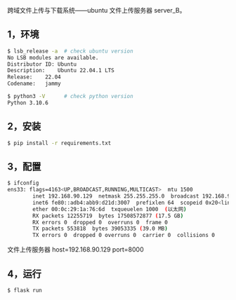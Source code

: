 跨域文件上传与下载系统——ubuntu 文件上传服务器 server_B。

## 1，环境
```bash
$ lsb_release -a  # check ubuntu version
No LSB modules are available.
Distributor ID:	Ubuntu
Description:	Ubuntu 22.04.1 LTS
Release:	22.04
Codename:	jammy

$ python3 -V      # check python version
Python 3.10.6
```

## 2，安装
```bash
$ pip install -r requirements.txt
```

## 3，配置
```bash
$ ifconfig
ens33: flags=4163<UP,BROADCAST,RUNNING,MULTICAST>  mtu 1500
        inet 192.168.90.129  netmask 255.255.255.0  broadcast 192.168.90.255
        inet6 fe80::adb4:abb9:d21d:3007  prefixlen 64  scopeid 0x20<link>
        ether 00:0c:29:1a:76:6d  txqueuelen 1000  (以太网)
        RX packets 12255719  bytes 17508572877 (17.5 GB)
        RX errors 0  dropped 0  overruns 0  frame 0
        TX packets 553818  bytes 39053335 (39.0 MB)
        TX errors 0  dropped 0 overruns 0  carrier 0  collisions 0
```
文件上传服务器 host=192.168.90.129 port=8000

## 4，运行
```bash
$ flask run
```